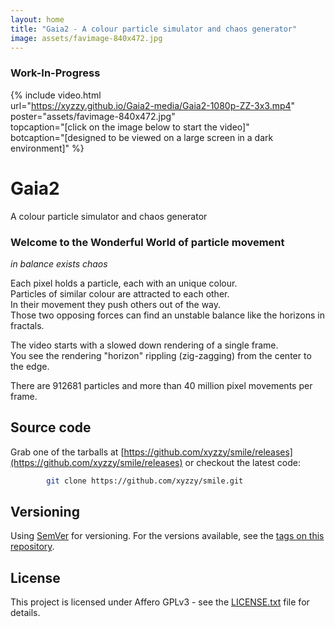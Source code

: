 ```yaml
---
layout: home
title: "Gaia2 - A colour particle simulator and chaos generator"
image: assets/favimage-840x472.jpg
---
```


### Work-In-Progress

{% include video.html  
   url="https://xyzzy.github.io/Gaia2-media/Gaia2-1080p-ZZ-3x3.mp4"  
   poster="assets/favimage-840x472.jpg"  
   topcaption="[click on the image below to start the video]"  
   botcaption="[designed to be viewed on a large screen in a dark environment]" %}

# Gaia2

A colour particle simulator and chaos generator

### Welcome to the Wonderful World of particle movement

*in balance exists chaos*

Each pixel holds a particle, each with an unique colour.  
Particles of similar colour are attracted to each other.  
In their movement they push others out of the way.  
Those two opposing forces can find an unstable balance like the horizons in fractals.

The video starts with a slowed down rendering of a single frame.  
You see the rendering "horizon" rippling (zig-zagging) from the center to the edge.

There are 912681 particles and more than 40 million pixel movements per frame.

## Source code

Grab one of the tarballs at [https://github.com/xyzzy/smile/releases](https://github.com/xyzzy/smile/releases) or checkout the latest code:

```sh
        git clone https://github.com/xyzzy/smile.git
```

## Versioning

Using [SemVer](http://semver.org/) for versioning. For the versions available, see the [tags on this repository](https://github.com/xyzzy/Gaia2-media/tags).

## License

This project is licensed under Affero GPLv3 - see the [LICENSE.txt](LICENSE.txt) file for details.
